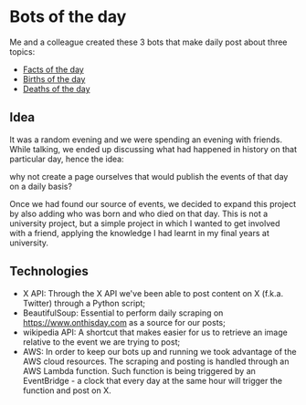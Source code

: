 # Bots of the day
Me and a colleague created these 3 bots that make daily post about three topics:
- [Facts of the day](https://x.com/factsfromtoday)   
- [Births of the day](https://x.com/birthsfromtoday)
- [Deaths of the day](https://x.com/deathsfromtoday)

## Idea
It was a random evening and we were spending an evening with friends. While talking, we ended up discussing what had happened in history on that particular day, hence the idea: 

why not create a page ourselves that would publish the events of that day on a daily basis? 


Once we had found our source of events, we decided to expand this project by also adding who was born and who died on that day. This is not a university project, but a simple project in which I wanted to get involved with a friend, applying the knowledge I had learnt in my final years at university.

## Technologies

- X API: Through the X API we've been able to post content on X (f.k.a. Twitter) through a Python script;
- BeautifulSoup: Essential to perform daily scraping on https://www.onthisday.com as a source for our posts;
- wikipedia API: A shortcut that makes easier for us to retrieve an image relative to the event we are trying to post;   
- AWS: In order to keep our bots up and running we took advantage of the AWS cloud resources. The scraping and posting is handled through an AWS Lambda function. Such function is being triggered by an EventBridge - a clock that every day at the same hour will trigger the function and post on X.   




